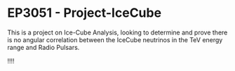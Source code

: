 # EP3051 - Project-IceCube
This is a project on Ice-Cube Analysis, looking to determine and prove there is no angular correlation between the IceCube neutrinos in the TeV energy range and Radio Pulsars. 

!!!!
